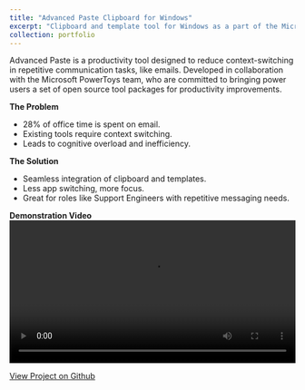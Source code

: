 ```yaml
---
title: "Advanced Paste Clipboard for Windows"
excerpt: "Clipboard and template tool for Windows as a part of the Microsoft PowerToys project."
collection: portfolio
---
```


Advanced Paste is a productivity tool designed to reduce context-switching in repetitive communication tasks, like emails. Developed in collaboration with the Microsoft PowerToys team, who are committed to bringing power users a set of open source tool packages for productivity improvements.

**The Problem**
- 28% of office time is spent on email.
- Existing tools require context switching.
- Leads to cognitive overload and inefficiency.

**The Solution**
- Seamless integration of clipboard and templates.
- Less app switching, more focus.
- Great for roles like Support Engineers with repetitive messaging needs.

**Demonstration Video**
<video width="100%" controls>
  <source src="/images/PowerClipboardGoldenPath.mp4" type="video/mp4">
  Your browser does not support the video tag.
</video>

[View Project on Github](https://github.com/diogoviveiros/EnhancedClipboardWPF)
